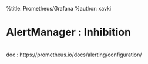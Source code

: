%title: Prometheus/Grafana
%author: xavki


# AlertManager : Inhibition


<br>
doc : https://prometheus.io/docs/alerting/configuration/
